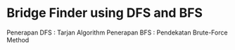# Bridge Finder using DFS and BFS
Penerapan DFS : Tarjan Algorithm
Penerapan BFS : Pendekatan Brute-Force Method
